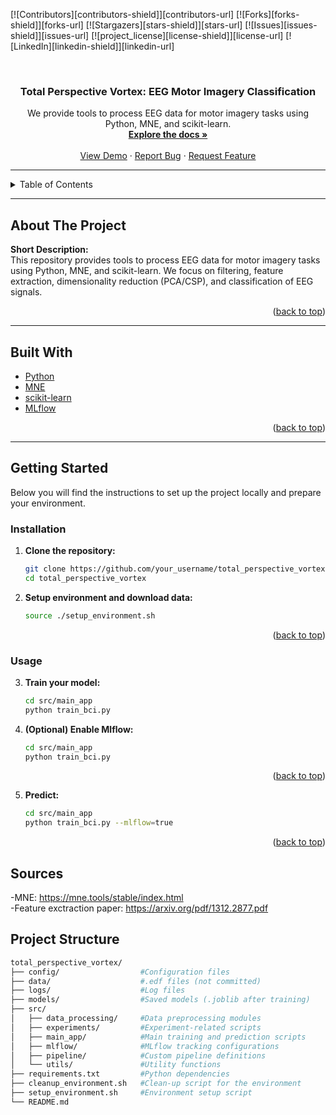 <!-- Improved compatibility of back to top link: See: https://github.com/othneildrew/Best-README-Template/pull/73 -->
<a id="readme-top"></a>

<!-- PROJECT SHIELDS (Optional) -->
<!--
*** You can remove any badges that are not relevant, or update the URLs to match your repo.
-->
[![Contributors][contributors-shield]][contributors-url]
[![Forks][forks-shield]][forks-url]
[![Stargazers][stars-shield]][stars-url]
[![Issues][issues-shield]][issues-url]
[![project_license][license-shield]][license-url]
[![LinkedIn][linkedin-shield]][linkedin-url]

<br />
<div align="center">
  <!-- PROJECT LOGO (Optional) -->
  <!-- <a href="https://github.com/your_username/total_perspective_vortex">
    <img src="images/logo.png" alt="Logo" width="80" height="80">
  </a> -->

  <h3 align="center">Total Perspective Vortex: EEG Motor Imagery Classification</h3>

  <p align="center">
    We provide tools to process EEG data for motor imagery tasks using Python, MNE, and scikit-learn.
    <br />
    <a href="https://github.com/your_username/total_perspective_vortex"><strong>Explore the docs »</strong></a>
    <br />
    <br />
    <a href="https://github.com/your_username/total_perspective_vortex">View Demo</a>
    ·
    <a href="https://github.com/your_username/total_perspective_vortex/issues/new?labels=bug&template=bug-report---.md">Report Bug</a>
    ·
    <a href="https://github.com/your_username/total_perspective_vortex/issues/new?labels=enhancement&template=feature-request---.md">Request Feature</a>
  </p>
</div>

---

<!-- TABLE OF CONTENTS -->
<details>
  <summary>Table of Contents</summary>
  <ol>
    <li><a href="#about-the-project">About The Project</a></li>
    <li><a href="#built-with">Built With</a></li>
    <li><a href="#getting-started">Getting Started</a></li>
      <ul>
        <li><a href="#installation">Installation</a></li>
      </ul>
    <li><a href="#usage">Usage</a></li>
    <li><a href="#project-structure">Project Structure</a></li>
    <li><a href="#roadmap">Roadmap</a></li>
    <li><a href="#contributing">Contributing</a></li>
    <li><a href="#license">License</a></li>
    <li><a href="#contact">Contact</a></li>
    <li><a href="#acknowledgments">Acknowledgments</a></li>
  </ol>
</details>

---

<!-- ABOUT THE PROJECT -->
## About The Project

**Short Description:**  
This repository provides tools to process EEG data for motor imagery tasks using Python, MNE, and scikit-learn. We focus on filtering, feature extraction, dimensionality reduction (PCA/CSP), and classification of EEG signals.

<p align="right">(<a href="#readme-top">back to top</a>)</p>

---

<!-- BUILT WITH -->
## Built With

- [Python](https://www.python.org/)
- [MNE](https://mne.tools/stable/index.html)
- [scikit-learn](https://scikit-learn.org/)
- [MLflow](https://mlflow.org/)

<p align="right">(<a href="#readme-top">back to top</a>)</p>

---

<!-- GETTING STARTED -->
## Getting Started

Below you will find the instructions to set up the project locally and prepare your environment.

### Installation

1. **Clone the repository:**
   ```bash
   git clone https://github.com/your_username/total_perspective_vortex.git
   cd total_perspective_vortex
2. **Setup environment and download data:**
   ```bash
   source ./setup_environment.sh
<p align="right">(<a href="#readme-top">back to top</a>)</p>

### Usage
3. **Train your model:**
   ```bash
   cd src/main_app
   python train_bci.py
4. **(Optional) Enable Mlflow:**
   ```bash
   cd src/main_app
   python train_bci.py
<p align="right">(<a href="#readme-top">back to top</a>)</p>

5. **Predict:**
   ```bash
   cd src/main_app
   python train_bci.py --mlflow=true
<p align="right">(<a href="#readme-top">back to top</a>)</p>

## Sources
  -MNE: https://mne.tools/stable/index.html<br>
    -Feature exctraction paper: https://arxiv.org/pdf/1312.2877.pdf

## Project Structure
  ```bash
  total_perspective_vortex/
  ├── config/                  #Configuration files
  ├── data/                    #.edf files (not committed)
  ├── logs/                    #Log files
  ├── models/                  #Saved models (.joblib after training)
  ├── src/
  │   ├── data_processing/     #Data preprocessing modules
  │   ├── experiments/         #Experiment-related scripts
  │   ├── main_app/            #Main training and prediction scripts
  │   ├── mlflow/              #MLflow tracking configurations
  │   ├── pipeline/            #Custom pipeline definitions
  │   └── utils/               #Utility functions
  ├── requirements.txt         #Python dependencies
  ├── cleanup_environment.sh   #Clean-up script for the environment
  ├── setup_environment.sh     #Environment setup script
  └── README.md


